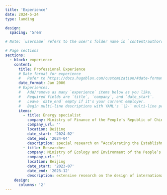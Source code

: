 ```yaml
---
title: 'Experience'
date: 2024-5-24
type: landing

design:
  spacing: '5rem'

# Note: `username` refers to the user's folder name in `content/authors/`

# Page sections
sections:
  - block: experience
    content:
      title: Professional Experience
      # Date format for experience
      #   Refer to https://docs.hugoblox.com/customization/#date-format
      date_format: Jan 2006
      # Experiences.
      #   Add/remove as many `experience` items below as you like.
      #   Required fields are `title`, `company`, and `date_start`.
      #   Leave `date_end` empty if it's your current employer.
      #   Begin multi-line descriptions with YAML's `|2-` multi-line prefix.
      items:
        - title: Energy specialist
          company: Ministry of Finance of the People’s Republic of China
          company_url: ''
          location: Beijing
          date_start: '2024-02'
          date_end: '2024-04'
          description: special research on “Accelerating the Establishment of a Fiscal and Taxation System Corresponding to the Dual Carbon Goals”
        - title: Researcher
          company: Ministry of Ecology and Environment of the People’s Republic of China
          company_url: ''
          location: Beijing
          date_start: '2023-07'
          date_end: '2023-12'
          description: extensive research on the design of international carbon pricing initiates and assisting in related policy tracking and analysis
    design:
      columns: '2'
---
```

